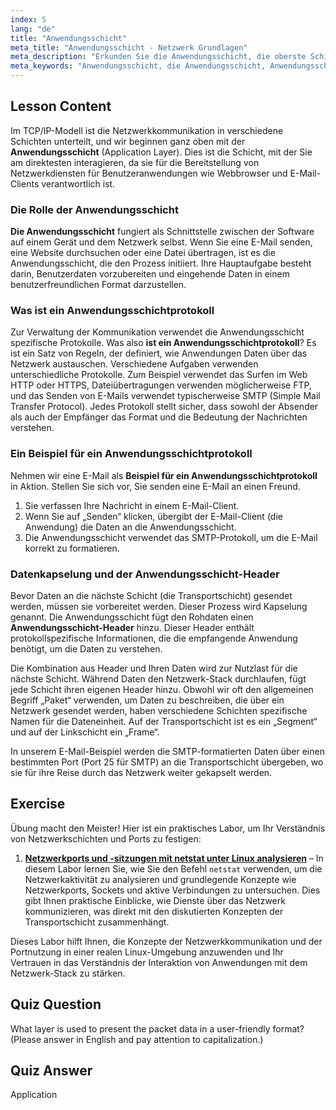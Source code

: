 ```yaml
---
index: 5
lang: "de"
title: "Anwendungsschicht"
meta_title: "Anwendungsschicht - Netzwerk Grundlagen"
meta_description: "Erkunden Sie die Anwendungsschicht, die oberste Schicht des TCP/IP-Modells. Erfahren Sie, was ein Anwendungsschichtprotokoll ist, sehen Sie ein Beispiel mit SMTP und verstehen Sie, wie der Anwendungsschicht-Header Daten für die Netzwerkkommunikation vorbereitet."
meta_keywords: "Anwendungsschicht, die Anwendungsschicht, Anwendungsschichtprotokoll, Beispiel für Anwendungsschichtprotokoll, Anwendungsschicht-Header, TCP/IP-Modell, SMTP, Netzwerkprotokolle"
---
```


## Lesson Content

Im TCP/IP-Modell ist die Netzwerkkommunikation in verschiedene Schichten unterteilt, und wir beginnen ganz oben mit der **Anwendungsschicht** (Application Layer). Dies ist die Schicht, mit der Sie am direktesten interagieren, da sie für die Bereitstellung von Netzwerkdiensten für Benutzeranwendungen wie Webbrowser und E-Mail-Clients verantwortlich ist.

### Die Rolle der Anwendungsschicht

**Die Anwendungsschicht** fungiert als Schnittstelle zwischen der Software auf einem Gerät und dem Netzwerk selbst. Wenn Sie eine E-Mail senden, eine Website durchsuchen oder eine Datei übertragen, ist es die Anwendungsschicht, die den Prozess initiiert. Ihre Hauptaufgabe besteht darin, Benutzerdaten vorzubereiten und eingehende Daten in einem benutzerfreundlichen Format darzustellen.

### Was ist ein Anwendungsschichtprotokoll

Zur Verwaltung der Kommunikation verwendet die Anwendungsschicht spezifische Protokolle. Was also **ist ein Anwendungsschichtprotokoll**? Es ist ein Satz von Regeln, der definiert, wie Anwendungen Daten über das Netzwerk austauschen. Verschiedene Aufgaben verwenden unterschiedliche Protokolle. Zum Beispiel verwendet das Surfen im Web HTTP oder HTTPS, Dateiübertragungen verwenden möglicherweise FTP, und das Senden von E-Mails verwendet typischerweise SMTP (Simple Mail Transfer Protocol). Jedes Protokoll stellt sicher, dass sowohl der Absender als auch der Empfänger das Format und die Bedeutung der Nachrichten verstehen.

### Ein Beispiel für ein Anwendungsschichtprotokoll

Nehmen wir eine E-Mail als **Beispiel für ein Anwendungsschichtprotokoll** in Aktion. Stellen Sie sich vor, Sie senden eine E-Mail an einen Freund.

1. Sie verfassen Ihre Nachricht in einem E-Mail-Client.
2. Wenn Sie auf „Senden“ klicken, übergibt der E-Mail-Client (die Anwendung) die Daten an die Anwendungsschicht.
3. Die Anwendungsschicht verwendet das SMTP-Protokoll, um die E-Mail korrekt zu formatieren.

### Datenkapselung und der Anwendungsschicht-Header

Bevor Daten an die nächste Schicht (die Transportschicht) gesendet werden, müssen sie vorbereitet werden. Dieser Prozess wird Kapselung genannt. Die Anwendungsschicht fügt den Rohdaten einen **Anwendungsschicht-Header** hinzu. Dieser Header enthält protokollspezifische Informationen, die die empfangende Anwendung benötigt, um die Daten zu verstehen.

Die Kombination aus Header und Ihren Daten wird zur Nutzlast für die nächste Schicht. Während Daten den Netzwerk-Stack durchlaufen, fügt jede Schicht ihren eigenen Header hinzu. Obwohl wir oft den allgemeinen Begriff „Paket“ verwenden, um Daten zu beschreiben, die über ein Netzwerk gesendet werden, haben verschiedene Schichten spezifische Namen für die Dateneinheit. Auf der Transportschicht ist es ein „Segment“ und auf der Linkschicht ein „Frame“.

In unserem E-Mail-Beispiel werden die SMTP-formatierten Daten über einen bestimmten Port (Port 25 für SMTP) an die Transportschicht übergeben, wo sie für ihre Reise durch das Netzwerk weiter gekapselt werden.

## Exercise

Übung macht den Meister! Hier ist ein praktisches Labor, um Ihr Verständnis von Netzwerkschichten und Ports zu festigen:

1. **[Netzwerkports und -sitzungen mit netstat unter Linux analysieren](https://labex.io/de/labs/comptia-analyze-network-ports-and-sessions-with-netstat-in-linux-592741)** – In diesem Labor lernen Sie, wie Sie den Befehl `netstat` verwenden, um die Netzwerkaktivität zu analysieren und grundlegende Konzepte wie Netzwerkports, Sockets und aktive Verbindungen zu untersuchen. Dies gibt Ihnen praktische Einblicke, wie Dienste über das Netzwerk kommunizieren, was direkt mit den diskutierten Konzepten der Transportschicht zusammenhängt.

Dieses Labor hilft Ihnen, die Konzepte der Netzwerkkommunikation und der Portnutzung in einer realen Linux-Umgebung anzuwenden und Ihr Vertrauen in das Verständnis der Interaktion von Anwendungen mit dem Netzwerk-Stack zu stärken.

## Quiz Question

What layer is used to present the packet data in a user-friendly format? (Please answer in English and pay attention to capitalization.)

## Quiz Answer

Application
